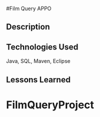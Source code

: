 #Film Query APPO

## Description

## Technologies Used
Java, SQL, Maven, Eclipse

## Lessons Learned
# FilmQueryProject
